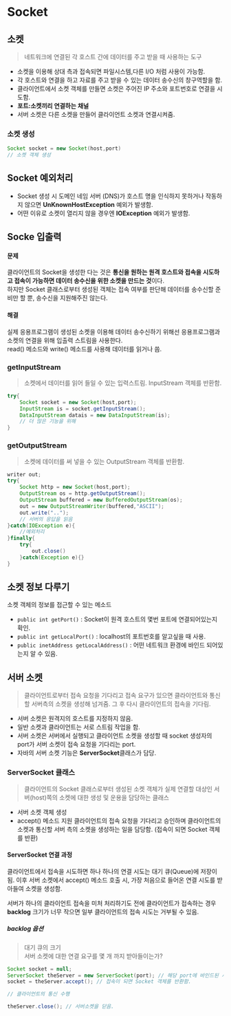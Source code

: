 # Socket
## 소켓
> 네트워크에 연결된 각 호스트 간에 데이터를 주고 받을 때 사용하는 도구

- 소켓을 이용해 상대 측과 접속되면 파일시스템,다른 I/O 처럼 사용이 가능함.
- 각 호스트와 연결을 하고 자료를 주고 받을 수 있는 데이터 송수신의 창구역할을 함.
- 클라이언트에서 소켓 객체를 만들면 소켓은 주어진 IP 주소와 포트번호로 연결을 시도함.
- <b>포트:소켓끼리 연결하는 채널</b>
- 서버 소켓은 다른 소켓을 만들어 클라이언트 소켓과 연결시켜줌.

### 소켓 생성
```java
Socket socket = new Socket(host,port)
// 소켓 객체 생성
```
## Socket 예외처리
- Socket 생성 시 도메인 네임 서버 (DNS)가 호스트 명을 인식하지 못하거나 작동하지 않으면 <b>UnKnownHostException</b> 예외가 발생함.  
- 어떤 이유로 소켓이 열리지 않을 경우엔 <b>IOException</b> 예외가 발생함.

## Socke 입출력
#### 문제
클라이언트의 Socket을 생성한 다는 것은 <b>통신을 원하는 원격 호스트와 접속을 시도하고 접속이 가능하면 데이터 송수신을 위한 소켓을 만드는 것</b>이다.  
하지만 Socket 클래스로부터 생성된 객체는 접속 여부를 판단해 데이터를 송수신할 준비만 할 뿐, 송수신을 지원해주진 않는다.

#### 해결
실제 응용프로그램이 생성된 소켓을 이용해 데이터 송수신하기 위해선 응용프로그램과 소켓의 연결을 위해 입출력 스트림을 사용한다.  
read() 메소드와 write() 메소드를 사용해 데이터를 읽거나 씀.

### getInputStream
> 소켓에서 데이터를 읽어 들일 수 있는 입력스트림. InputStream 객체를 반환함.
```java
try{
    Socket socket = new Socket(host,port);
    InputStream is = socket.getInputStream();
    DataInputStream datais = new DataInputStream(is);
    // 더 많은 기능을 위해
}
```

### getOutputStream
> 소켓에 데이터를 써 넣을 수 있는 OutputStream 객체를 반환함.
```java
writer out;
try{
    Socket http = new Socket(host,port);
    OutputStream os = http.getOutputStream();
    OutputStream buffered = new BufferedOutputStream(os);
    out = new OutputStreamWriter(buffered,"ASCII");
    out.write("..");
    // 서버의 응답을 읽음
}catch(IOException e){
    //예외처리
}finally{
    try{
        out.close()
    }catch(Exception e){}
}
```

## 소켓 정보 다루기
소켓 객체의 정보를 접근할 수 있는 메소드
- `public int getPort()` : Socket이 원격 호스트의 몇번 포트에 연결되어있는지 확인.
- `public int getLocalPort()` : localhost의 포트번호를 알고싶을 때 사용.
- `public inetAddress getLocalAddress()` : 어떤 네트워크 환경에 바인드 되어있는지 알 수 있음.

## 서버 소켓
> 클라이언트로부터 접속 요청을 기다리고 접속 요구가 있으면 클라이언트와 통신할 서버측의 소켓을 생성해 넘겨줌. 그 후 다시 클라이언트의 접속을 기다림.

- 서버 소켓은 원격지의 호스트를 지정하지 않음.
- 일반 소켓과 클라이언트는 서로 스트림 작업을 함.
- 서버 소켓은 서버에서 실행되고 클라이언트 소켓을 생성할 때 socket 생성자의 port가 서버 소켓이 접속 요청을 기다리는 port.
- 자바의 서버 소켓 기능은 <b>ServerSocket</b>클래스가 담당.

### ServerSocket 클래스
> 클라이언트의 Socket 클래스로부터 생성된 소켓 객체가 실제 연결할 대상인 서버(host)쪽의 소켓에 대한 생성 및 운용을 담당하는 클래스

- 서버 소켓 객체 생성
- accept() 메소드 지원
    클라이언트의 접속 요청을 기다리고 승인하며 클라이언트의 소켓과 통신할 서버 측의 소켓을 생성하는 일을 담당함. (접속이 되면 Socket 객체를 반환)

#### ServerSocket 연결 과정
클라이언트에서 접속을 시도하면 하나 하나의 연결 시도는 대기 큐(Queue)에 저장이 됨. 이후 서버 소켓에서 accept() 메소드 호출 시, 가장 처음으로 들어온 연결 시도를 받아들여 소켓을 생성함.

서버가 하나의 클라이언트 접속을 미처 처리하기도 전에 클라이언트가 접속하는 경우 
<b>backlog</b> 크기가 너무 작으면 일부 클라이언트의 접속 시도는 거부될 수 있음.

##### backlog 옵션
> 대기 큐의 크기  
서버 소켓에 대한 연결 요구를 몇 개 까지 받아들이는가?

```java
Socket socket = null;
ServerSocket theServer = new ServerSocket(port); // 해당 port에 바인드된 서버 소켓 객체 생성
socket = theServer.accept(); // 접속이 되면 Socket 객체를 반환함.

// 클라이언트의 통신 수행

theServer.close(); // 서버소켓을 닫음.
```


